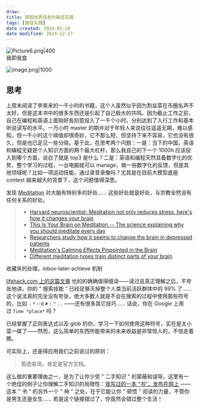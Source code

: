 ```yaml
---
draw:
title: 获取优质信息的最佳实践
tags: [最佳实践]
date created: 2024-03-28
date modified: 2024-12-27
---
```


![Picture6.png|400](https://imagehosting4picgo.oss-cn-beijing.aliyuncs.com/imagehosting/fix-dir%2Fliuyishou%2Ftmp%2F2024%2F04%2F07%2F23-59-19-a86303d8a15471fc3d4251147978bc2f-Picture6-d8bdcc.png?x-oss-process=image/resize,l_400)  
我即我食

<!-- more -->

![image.png|1000](https://imagehosting4picgo.oss-cn-beijing.aliyuncs.com/imagehosting/20240319112045.png)

## 思考

上周末阅读了李笑来的一千小时的书籍，这个人虽然似乎因为割韭菜在币圈名声不太好，但是这本书中的很多东西还是引起了自己极大的共鸣。因为截止工作之前，自己在编程和英语上面刚好各刻意投入了一千个小时，分别达到了入行工作和基本听说读写的水平。一万小时 master 的期许对于年轻人来说往往遥遥无期，难以感知，但一千小时这个阈值却很奇妙，它不那么短，但坚持下来不容易，它也没有很久，但是也已足见一些分晓。基于此，在思考两个问题：一是：当下的中国，英语和编程无疑是个人知识方面的两个最大杠杆，那么我自己的下一个 1000h 应该投入到哪个方面，说白了就是 top3 是什么？二是：英语和编程天然具备数字化的优势，整个学习的过程，一台电脑就可以 manage，做一些数字化的反馈，但是其他领域呢？比如一项运动技能，通过录音录像吗？尤其是在目前大模型底座 context 越来越大的背景下，这个问题值得深思。

发现 [Meditation](https://en.wikipedia.org/wiki/Meditation) 对大脑有特别多的好处…… 这些好处就是好处，与宗教全然没有任何关系的好处。

> - [Harvard neuroscientist: Meditation not only reduces stress, here's how it changes your brain](https://www.washingtonpost.com/news/inspired-life/wp/2015/05/26/harvard-neuroscientist-meditation-not-only-reduces-stress-it-literally-changes-your-brain/)
> - [This Is Your Brain on Meditation -- The science explaining why you should meditate every day](https://www.psychologytoday.com/us/blog/use-your-mind-change-your-brain/201305/is-your-brain-meditation)
> - [Researchers study how it seems to change the brain in depressed patients](https://news.harvard.edu/gazette/story/2018/04/harvard-researchers-study-how-mindfulness-may-change-the-brain-in-depressed-patients/)
> - [Meditation's Calming Effects Pinpointed in the Brain](https://www.scientificamerican.com/article/meditations-calming-effects-pinpointed-in-brain/)
> - [Different meditation types train distinct parts of your brain](https://www.newscientist.com/article/2149489-different-meditation-types-train-distinct-parts-of-your-brain/)

收藏夹的处理，inbox-later-achieve 机制

[lifehack.com 上的这篇文章](https://www.lifehack.org/articles/technology/20-tips-use-google-search-efficiently.html) 也的的确确值得细读——读过且真正理解之后，不夸张地讲，你的 " 搜索技能 " 已经足够灭掉整个人类当前活跃群体中的 99% 了…… 这个说法真的完全没有夸张，绝大多数人就是不会在搜索的过程中使用那些符号的，比如 `-` `*` `~` `@` `#` `:` `"` `..` ——还有很多其它技巧…… 话说，你在 Google 上用过 `Time *place*` 吗？

已经掌握了正则表达式以及 glob 的你，学习一下如何使用这种符号，实在是太小菜一碟了——然而，这么简单的东西所能带来的未来收益是非常惊人的，不信走着瞧。

可实际上，还是得应用我们之前说过的原则：

> 首选查询，肯定是官方文档。

这么做的重要理由之一，是为了让你少受 " 二手知识 " 的蒙蔽和误导。这里有一个绝佳的例子让你理解二手知识的局限性：[我写过的一本 “书”，发布在网上](https://github.com/xiaolai/ji) ——这本 " 书 " 的另外一个 " 神 " 之处，在于它能让你 " 顿悟 " 阅读的力量，不管你是男生还是女生…… 若是这个链接错过了，你竟然会错过整个生活！
